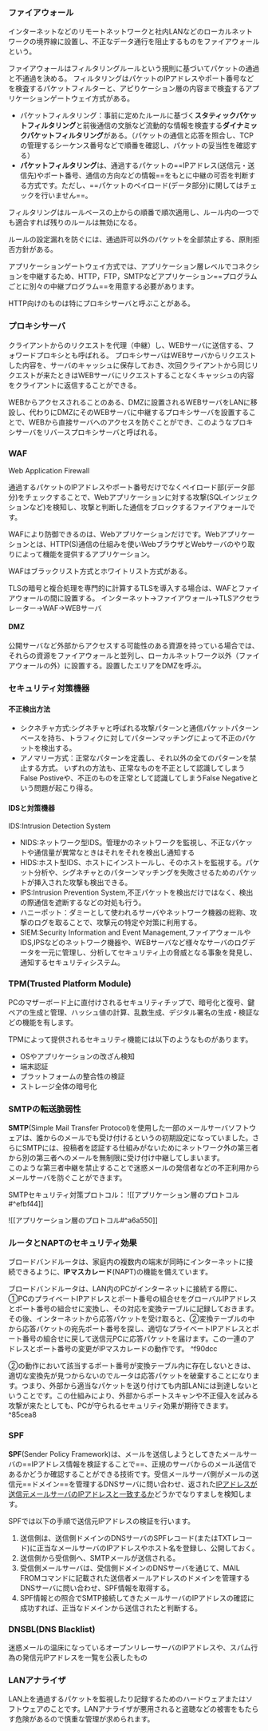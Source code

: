 ### ファイアウォール
インターネットなどのリモートネットワークと社内LANなどのローカルネットワークの境界線に設置し、不正なデータ通行を阻止するものをファイアウォールという。

ファイアウォールはフィルタリングルールという規則に基づいてパケットの通過と不通過を決める。
フィルタリングはパケットのIPアドレスやポート番号などを検査するパケットフィルターと、アピりケーション層の内容まで検査するアプリケーションゲートウェイ方式がある。
- パケットフィルタリング：事前に定めたルールに基づく**スタティックパケットフィルタリング**と前後通信の文脈など流動的な情報を検査する**ダイナミックパケットフィルタリング**がある。（パケットの通信と応答を照合し、TCPの管理するシーケンス番号などで順番を確認し、パケットの妥当性を確認する）
- **パケットフィルタリング**は、通過するパケットの==IPアドレス(送信元・送信先)やポート番号、通信の方向などの情報==をもとに中継の可否を判断する方式です。ただし、==パケットのペイロード(データ部分)に関してはチェックを行いません==。

フィルタリングはルールベースの上からの順番で順次適用し、ルール内の一つでも適合すれば残りのルールは無効になる。

ルールの設定漏れを防ぐには、通過許可以外のパケットを全部禁止する、原則拒否方針がある。

アプリケーションゲートウェイ方式では、アプリケーション層レベルでコネクションを中継するため、HTTP，FTP，SMTPなどアプリケーション==プログラムごとに別々の中継プログラム==を用意する必要があります。

HTTP向けのものは特にプロキシサーバと呼ぶことがある。
### プロキシサーバ
クライアントからのリクエストを代理（中継）し、WEBサーバに送信する、フォワードプロキシとも呼ばれる。
プロキシサーバはWEBサーバからリクエストした内容を、サーバのキャッシュに保存しておき、次回クライアントから同じリクエストが来たときはWEBサーバにリクエストすることなくキャッシュの内容をクライアントに返信することができる。

WEBからアクセスされることのある、DMZに設置されるWEBサーバをLANに移設し、代わりにDMZにそのWEBサーバに中継するプロキシサーバを設置することで、WEBから直接サーバへのアクセスを防ぐことができ、このようなプロキシサーバをリバースプロキシサーバと呼ばれる。

### WAF
Web Application Firewall

通過するパケットのIPアドレスやポート番号だけでなくペイロード部(データ部分)をチェックすることで、Webアプリケーションに対する攻撃(SQLインジェクションなど)を検知し、攻撃と判断した通信をブロックするファイアウォールです。

WAFにより防御できるのは、Webアプリケーションだけです。Webアプリケーションとは、HTTP(S)通信の仕組みを使いWebブラウザとWebサーバのやり取りによって機能を提供するアプリケーション。

WAFはブラックリスト方式とホワイトリスト方式がある。

TLSの暗号と複合処理を専門的に計算するTLSを導入する場合は、WAFとファイアウォールの間に設置する。
インターネット->ファイアウォール->TLSアクセラレーター->WAF->WEBサーバ


#### DMZ
公開サーバなど外部からアクセスする可能性のある資源を持っている場合では、それらの資源をファイアウォールと並列し、ローカルネットワーク以外（ファイアウォールの外）に設置する。設置したエリアをDMZを呼ぶ。

### セキュリティ対策機器

#### 不正検出方法
- シクネチャ方式:シグネチャと呼ばれる攻撃パターンと通信パケットパターンベースを持ち、トラフィクに対してパターンマッチングによって不正のパケットを検出する。
- アノマリー方式：正常なパターンを定義し、それ以外の全てのパターンを禁止する方式。
いずれの方法も、正常なものを不正として認識してしまうFalse Postiveや、不正のものを正常として認識してしまうFalse Negativeという問題が起こり得る。

#### IDSと対策機器
IDS:Intrusion Detection System
- NIDS:ネットワーク型IDS。管理かのネットワークを監視し、不正なパケットや通信量が異常なときはそれをそれを検出し通知する
- HIDS:ホスト型IDS、ホストにインストールし、そのホストを監視する。パケット分析や、シグネチャとのパターンマッチングを失敗させるためのパケットが挿入された攻撃も検出できる。
- IPS:Intrusion Prevention System,不正パケットを検出だけではなく、検出の際通信を遮断するなどの対処も行う。
- ハニーポット：ダミーとして使われるサーバやネットワーク機器の総称、攻撃のログを取ることで、攻撃元の特定や対策に利用する。
- SIEM:Security Information and Event Management,ファイアウォールや IDS,IPSなどのネットワーク機器や、WEBサーバなど様々なサーバのログデータを一元に管理し、分析してセキュリティ上の脅威となる事象を発見し、通知するセキュリティシステム。

### **TPM**(Trusted Platform Module)
 PCのマザーボード上に直付けされるセキュリティチップで、暗号化と復号、鍵ペアの生成と管理、ハッシュ値の計算、乱数生成、デジタル署名の生成・検証などの機能を有します。  
  
TPMによって提供されるセキュリティ機能には以下のようなものがあります。

- OSやアプリケーションの改ざん検知
- 端末認証
- プラットフォームの整合性の検証
- ストレージ全体の暗号化


### SMTPの転送脆弱性
**SMTP**(Simple Mail Transfer Protocol)を使用した一部のメールサーバソフトウェアは、誰からのメールでも受け付けるというの初期設定になっていました。さらにSMTPには、投稿者を認証する仕組みがないためにネットワーク外の第三者から別の第三者へのメールを無制限に受け付け中継してしまいます。  
このような第三者中継を禁止することで迷惑メールの発信者などの不正利用からメールサーバを防ぐことができます。

SMTPセキュリティ対策プロトコル：
![[アプリケーション層のプロトコル#^efbf44]]

![[アプリケーション層のプロトコル#^a6a550]]
### ルータとNAPTのセキュリティ効果
ブロードバンドルータは、家庭内の複数内の端末が同時にインターネットに接続できるように、**IPマスカレード**(NAPT)の機能を備えています。  
  
ブロードバンドルータは、LAN内のPCがインターネットに接続する際に、①PCのプライベートIPアドレスとポート番号の組合せをグローバルIPアドレスとポート番号の組合せに変換し、その対応を変換テーブルに記録しておきます。その後、インターネットから応答パケットを受け取ると、②変換テーブルの中から応答パケットの宛先ポート番号を探し、適切なプライベートIPアドレスとポート番号の組合せに戻して送信元PCに応答パケットを届けます。この一連のアドレスとポート番号の変更がIPマスカレードの動作です。   ^f90dcc
  
②の動作において該当するポート番号が変換テーブル内に存在しないときは、適切な変換先が見つからないのでルータは応答パケットを破棄することになります。つまり、外部から適当なパケットを送り付けても内部LANには到達しないということです。この仕組みにより、外部からポートスキャンや不正侵入を試みる攻撃が来たとしても、PCが守られるセキュリティ効果が期待できます。 ^85cea8

### SPF
**SPF**(Sender Policy Framework)は、メールを送信しようとしてきたメールサーバの==IPアドレス情報を検証することで==、正規のサーバからのメール送信であるかどうか確認することができる技術です。受信メールサーバ側がメールの送信元==ドメイン==を管理するDNSサーバに問い合わせ、返された<u>IPアドレスが送信元メールサーバのIPアドレスと一致するか</u>どうかでなりすましを検知します。  
  
SPFでは以下の手順で送信元IPアドレスの検証を行います。

1. 送信側は、送信側ドメインのDNSサーバのSPFレコード(またはTXTレコード)に正当なメールサーバのIPアドレスやホスト名を登録し、公開しておく。
2. 送信側から受信側へ、SMTPメールが送信される。
3. 受信側メールサーバは、受信側ドメインのDNSサーバを通じて、MAIL FROMコマンドに記載された送信者メールアドレスのドメインを管理するDNSサーバに問い合わせ、SPF情報を取得する。
4. SPF情報との照合でSMTP接続してきたメールサーバのIPアドレスの確認に成功すれば、正当なドメインから送信されたと判断する。

### DNSBL(DNS Blacklist)
迷惑メールの温床になっているオープンリレーサーバのIPアドレスや、スパム行為の発信元IPアドレスを一覧を公表したもの

### **LANアナライザ**
LAN上を通過するパケットを監視したり記録するためのハードウェアまたはソフトウェアのことです。LANアナライザが悪用されると盗聴などの被害をもたらす危険があるので慎重な管理が求められます。